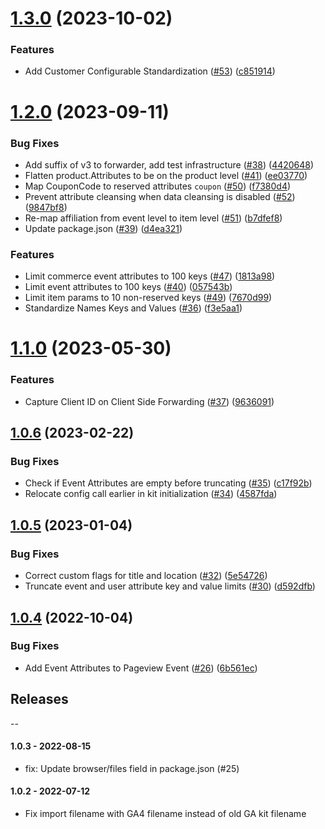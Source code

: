 # [1.3.0](https://github.com/mparticle-integrations/mparticle-javascript-integration-google-analytics-4/compare/v1.2.0...v1.3.0) (2023-10-02)


### Features

* Add Customer Configurable Standardization ([#53](https://github.com/mparticle-integrations/mparticle-javascript-integration-google-analytics-4/issues/53)) ([c851914](https://github.com/mparticle-integrations/mparticle-javascript-integration-google-analytics-4/commit/c85191485d5ae52cedf6949eb1c94fe05776f16b))

# [1.2.0](https://github.com/mparticle-integrations/mparticle-javascript-integration-google-analytics-4/compare/v1.1.0...v1.2.0) (2023-09-11)


### Bug Fixes

* Add suffix of v3 to forwarder, add test infrastructure ([#38](https://github.com/mparticle-integrations/mparticle-javascript-integration-google-analytics-4/issues/38)) ([4420648](https://github.com/mparticle-integrations/mparticle-javascript-integration-google-analytics-4/commit/4420648f3e86ebb97305ebb921355a08b40c2da5))
* Flatten product.Attributes to be on the product level ([#41](https://github.com/mparticle-integrations/mparticle-javascript-integration-google-analytics-4/issues/41)) ([ee03770](https://github.com/mparticle-integrations/mparticle-javascript-integration-google-analytics-4/commit/ee037705f1d49aaa1322317dca7deb06066a8bda))
* Map CouponCode to reserved attributes `coupon` ([#50](https://github.com/mparticle-integrations/mparticle-javascript-integration-google-analytics-4/issues/50)) ([f7380d4](https://github.com/mparticle-integrations/mparticle-javascript-integration-google-analytics-4/commit/f7380d423df6c8663655dc7c15b28291b92964da))
* Prevent attribute cleansing when data cleansing is disabled ([#52](https://github.com/mparticle-integrations/mparticle-javascript-integration-google-analytics-4/issues/52)) ([9847bf8](https://github.com/mparticle-integrations/mparticle-javascript-integration-google-analytics-4/commit/9847bf858c8eb9e749b5c146a0ef1082c46c9422))
* Re-map affiliation from event level to item level ([#51](https://github.com/mparticle-integrations/mparticle-javascript-integration-google-analytics-4/issues/51)) ([b7dfef8](https://github.com/mparticle-integrations/mparticle-javascript-integration-google-analytics-4/commit/b7dfef84aa4292ed023f731d851b748f5ce04fa9))
* Update package.json ([#39](https://github.com/mparticle-integrations/mparticle-javascript-integration-google-analytics-4/issues/39)) ([d4ea321](https://github.com/mparticle-integrations/mparticle-javascript-integration-google-analytics-4/commit/d4ea32128a540b5fed5587eecfc7a246b3caa00f))


### Features

* Limit commerce event attributes to 100 keys ([#47](https://github.com/mparticle-integrations/mparticle-javascript-integration-google-analytics-4/issues/47)) ([1813a98](https://github.com/mparticle-integrations/mparticle-javascript-integration-google-analytics-4/commit/1813a986816f838fb14db3275e7bdc17b00f178f))
* Limit event attributes to 100 keys ([#40](https://github.com/mparticle-integrations/mparticle-javascript-integration-google-analytics-4/issues/40)) ([057543b](https://github.com/mparticle-integrations/mparticle-javascript-integration-google-analytics-4/commit/057543be5c4294758a8a276e7b5d71866516b69b))
* Limit item params to 10 non-reserved keys ([#49](https://github.com/mparticle-integrations/mparticle-javascript-integration-google-analytics-4/issues/49)) ([7670d99](https://github.com/mparticle-integrations/mparticle-javascript-integration-google-analytics-4/commit/7670d99c5a0f9593c027022a5d4d0544986c65df))
* Standardize Names Keys and Values ([#36](https://github.com/mparticle-integrations/mparticle-javascript-integration-google-analytics-4/issues/36)) ([f3e5aa1](https://github.com/mparticle-integrations/mparticle-javascript-integration-google-analytics-4/commit/f3e5aa109b584de6c15b558bdb0070092a2c26bd))

# [1.1.0](https://github.com/mparticle-integrations/mparticle-javascript-integration-google-analytics-4/compare/v1.0.6...v1.1.0) (2023-05-30)


### Features

* Capture Client ID on Client Side Forwarding ([#37](https://github.com/mparticle-integrations/mparticle-javascript-integration-google-analytics-4/issues/37)) ([9636091](https://github.com/mparticle-integrations/mparticle-javascript-integration-google-analytics-4/commit/963609125d598220a69c8d1f7b854c41f345c3ba))

## [1.0.6](https://github.com/mparticle-integrations/mparticle-javascript-integration-google-analytics-4/compare/v1.0.5...v1.0.6) (2023-02-22)


### Bug Fixes

* Check if Event Attributes are empty before truncating ([#35](https://github.com/mparticle-integrations/mparticle-javascript-integration-google-analytics-4/issues/35)) ([c17f92b](https://github.com/mparticle-integrations/mparticle-javascript-integration-google-analytics-4/commit/c17f92b4f747fa4669ba76780d71ed7311b043bd))
* Relocate config call earlier in kit initialization ([#34](https://github.com/mparticle-integrations/mparticle-javascript-integration-google-analytics-4/issues/34)) ([4587fda](https://github.com/mparticle-integrations/mparticle-javascript-integration-google-analytics-4/commit/4587fdaa998e114886412c5e99f18392c178eca3))

## [1.0.5](https://github.com/mparticle-integrations/mparticle-javascript-integration-google-analytics-4/compare/v1.0.4...v1.0.5) (2023-01-04)


### Bug Fixes

* Correct custom flags for title and location ([#32](https://github.com/mparticle-integrations/mparticle-javascript-integration-google-analytics-4/issues/32)) ([5e54726](https://github.com/mparticle-integrations/mparticle-javascript-integration-google-analytics-4/commit/5e547269c7343c9308aa68f81c69c3c8084e68ca))
* Truncate event and user attribute key and value limits ([#30](https://github.com/mparticle-integrations/mparticle-javascript-integration-google-analytics-4/issues/30)) ([d592dfb](https://github.com/mparticle-integrations/mparticle-javascript-integration-google-analytics-4/commit/d592dfbaec887f6f029909369d7fee82ab13c70c))

## [1.0.4](https://github.com/mparticle-integrations/mparticle-javascript-integration-google-analytics-4/compare/v1.0.3...v1.0.4) (2022-10-04)


### Bug Fixes

* Add Event Attributes to Pageview Event ([#26](https://github.com/mparticle-integrations/mparticle-javascript-integration-google-analytics-4/issues/26)) ([6b561ec](https://github.com/mparticle-integrations/mparticle-javascript-integration-google-analytics-4/commit/6b561ec8d9d10b396f14939cdf013dd6c9e70a16))

## Releases

--

#### 1.0.3 - 2022-08-15

* fix: Update browser/files field in package.json (#25)

#### 1.0.2 - 2022-07-12

* Fix import filename with GA4 filename instead of old GA kit filename
